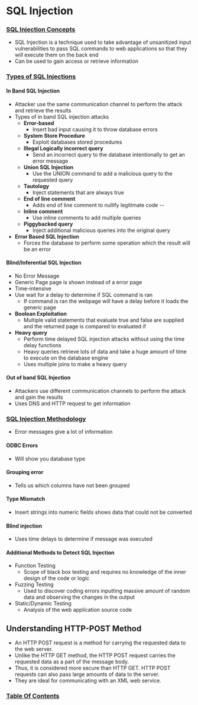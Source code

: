 # SQL Injection

### <u>SQL Injection Concepts</u>
 - SQL Injection is a technique used to take advantage of unsanitized input vulnerabilities to pass SQL commands to web applications so that they will execute them on the back end
 - Can be used to gain access or retrieve information

### <u>Types of SQL Injections</u>

#### In Band SQL Injection
 - Attacker use the same communication channel to perform the attack and retrieve the results
 - Types of in band SQL injection attacks
   - **Error-based**
     - Insert bad input causing it to throw database errors
   - **System Store Procedure**
     - Exploit databases stored procedures
   - **Illegal Logically incorrect query**
     - Send an incorrect query to the database intentionally to get an error message 
   - **Union SQL Injection**
     - Use the UNION command to add a malicious query to the requested query
   - **Tautology**
     - Inject statements that are always true
   - **End  of line comment**
     - Adds end of line comment to nullify  legitimate  code --
   - **Inline comment**
     - Use inline comments to add multiple queries
   - **Piggybacked query**
     - Inject additional malicious queries into the original query
 - **Error Based SQL Injection**
   - Forces the database to perform some operation which the result will be an error
 
 #### Blind/Inferential SQL Injection
   - No Error Message
   - Generic Page page is shown instead of a error page 
   - Time-intensive
   - Use wait for a delay to determine if SQL command is ran
     - If command is ran the webpage will have a delay before it loads the generic page
   - **Boolean Exploitation**
     - Multiple valid statements that evaluate true and false are supplied and the returned page is compared to evaluated if 
   - **Heavy query**
     - Perform time delayed SQL injection attacks without using the time delay functions
     - Heavy queries retrieve lots of data and take a huge amount of time to execute on the database engine
     - Uses multiple joins to make a heavy query
     
#### Out of band SQL Injection
 - Attackers use different communication channels to perform the attack and gain the results
 - Uses DNS and HTTP request to get information

### <u>SQL Injection Methodology</u>
 - Error messages give a lot of information
#### ODBC Errors
 - Will show you database type
#### Grouping error
 - Tells us which columns have not been grouped
#### Type Mismatch
 - Insert strings into numeric fields shows data that could not be converted
#### Blind injection
 - Uses time delays to determine if message was executed
#### Additional Methods to Detect SQL Injection
 - Function Testing
   - Scope of black box testing and requires no knowledge of the inner design of the code or logic
 - Fuzzing Testing
   - Used to discover coding errors inputting massive amount of random data and observing the changes in the output
 - Static/Dynamic Testing
   - Analysis of the web application source code
  
  ## Understanding HTTP-POST Method
  - An HTTP POST request is a method for carrying the requested data to the web server.
  - Unlike the HTTP GET method, the HTTP POST request carries the requested data as a part of the message body.
  - Thus, it is considered more secure than HTTP GET. HTTP POST requests can also pass large amounts of data to the server.
  - They are ideal for communicating with an XML web service.

### [Table Of Contents](https://karsyboy.github.io/CEHv10_Ultimate_Study_Guide/)
